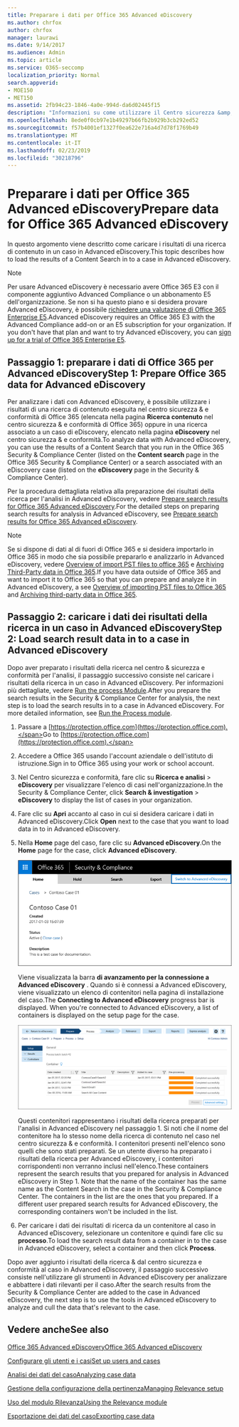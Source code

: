```yaml
---
title: Preparare i dati per Office 365 Advanced eDiscovery
ms.author: chrfox
author: chrfox
manager: laurawi
ms.date: 9/14/2017
ms.audience: Admin
ms.topic: article
ms.service: O365-seccomp
localization_priority: Normal
search.appverid:
- MOE150
- MET150
ms.assetid: 2fb94c23-1846-4a0e-994d-da6d02445f15
description: "Informazioni su come utilizzare il Centro sicurezza &amp; e conformità di Office 365 per preparare i dati di Office 365 per l'analisi con Office 365 Advanced eDiscovery. "
ms.openlocfilehash: 8ede0f0cb97e1b49297b66fb2b929b3cb292ed52
ms.sourcegitcommit: f57b4001ef1327f0ea622e716a4d7d78f1769b49
ms.translationtype: MT
ms.contentlocale: it-IT
ms.lasthandoff: 02/23/2019
ms.locfileid: "30218796"
---
```

# <a name="prepare-data-for-office-365-advanced-ediscovery"></a><span data-ttu-id="bda61-103">Preparare i dati per Office 365 Advanced eDiscovery</span><span class="sxs-lookup"><span data-stu-id="bda61-103">Prepare data for Office 365 Advanced eDiscovery</span></span>

<span data-ttu-id="bda61-104">In questo argomento viene descritto come caricare i risultati di una ricerca di contenuto in un caso in Advanced eDiscovery.</span><span class="sxs-lookup"><span data-stu-id="bda61-104">This topic describes how to load the results of a Content Search in to a case in Advanced eDiscovery.</span></span> 
  
> [!NOTE]
> <span data-ttu-id="bda61-p101">Per usare Advanced eDiscovery è necessario avere Office 365 E3 con il componente aggiuntivo Advanced Compliance o un abbonamento E5 dell'organizzazione. Se non si ha questo piano e si desidera provare Advanced eDiscovery, è possibile [richiedere una valutazione di Office 365 Enterprise E5](https://go.microsoft.com/fwlink/p/?LinkID=698279).</span><span class="sxs-lookup"><span data-stu-id="bda61-p101">Advanced eDiscovery requires an Office 365 E3 with the Advanced Compliance add-on or an E5 subscription for your organization. If you don't have that plan and want to try Advanced eDiscovery, you can [sign up for a trial of Office 365 Enterprise E5](https://go.microsoft.com/fwlink/p/?LinkID=698279).</span></span> 
  
## <a name="step-1-prepare-office-365-data-for-advanced-ediscovery"></a><span data-ttu-id="bda61-107">Passaggio 1: preparare i dati di Office 365 per Advanced eDiscovery</span><span class="sxs-lookup"><span data-stu-id="bda61-107">Step 1: Prepare Office 365 data for Advanced eDiscovery</span></span>

<span data-ttu-id="bda61-108">Per analizzare i dati con Advanced eDiscovery, è possibile utilizzare i risultati di una ricerca di contenuto eseguita nel centro sicurezza &amp; e conformità di Office 365 (elencata nella pagina **Ricerca contenuto** nel centro sicurezza &amp; e conformità di Office 365) oppure in una ricerca associato a un caso di eDiscovery, elencato nella pagina **eDiscovery** nel centro sicurezza &amp; e conformità.</span><span class="sxs-lookup"><span data-stu-id="bda61-108">To analyze data with Advanced eDiscovery, you can use the results of a Content Search that you run in the Office 365 Security &amp; Compliance Center (listed on the **Content search** page in the Office 365 Security &amp; Compliance Center) or a search associated with an eDiscovery case (listed on the **eDiscovery** page in the Security &amp; Compliance Center).</span></span> 
  
<span data-ttu-id="bda61-109">Per la procedura dettagliata relativa alla preparazione dei risultati della ricerca per l'analisi in Advanced eDiscovery, vedere [Prepare search results for Office 365 Advanced eDiscovery](prepare-search-results-for-advanced-ediscovery.md).</span><span class="sxs-lookup"><span data-stu-id="bda61-109">For the detailed steps on preparing search results for analysis in Advanced eDiscovery, see [Prepare search results for Office 365 Advanced eDiscovery](prepare-search-results-for-advanced-ediscovery.md).</span></span>
  
> [!NOTE]
> <span data-ttu-id="bda61-110">Se si dispone di dati al di fuori di Office 365 e si desidera importarlo in Office 365 in modo che sia possibile prepararlo e analizzarlo in Advanced eDiscovery, vedere [Overview of import PST files to office 365](https://support.office.com/article/ba688e0a-0fcb-4bd7-8e57-2b669564ea84) e [Archiving Third-Party data in Office 365](https://go.microsoft.com/fwlink/p/?linkid=716918).</span><span class="sxs-lookup"><span data-stu-id="bda61-110">If you have data outside of Office 365 and want to import it to Office 365 so that you can prepare and analyze it in Advanced eDiscovery, a see [Overview of importing PST files to Office 365](https://support.office.com/article/ba688e0a-0fcb-4bd7-8e57-2b669564ea84) and [Archiving third-party data in Office 365](https://go.microsoft.com/fwlink/p/?linkid=716918).</span></span> 
  
## <a name="step-2-load-search-result-data-in-to-a-case-in-advanced-ediscovery"></a><span data-ttu-id="bda61-111">Passaggio 2: caricare i dati dei risultati della ricerca in un caso in Advanced eDiscovery</span><span class="sxs-lookup"><span data-stu-id="bda61-111">Step 2: Load search result data in to a case in Advanced eDiscovery</span></span>

<span data-ttu-id="bda61-p102">Dopo aver preparato i risultati della ricerca nel centro &amp; sicurezza e conformità per l'analisi, il passaggio successivo consiste nel caricare i risultati della ricerca in un caso in Advanced eDiscovery. Per informazioni più dettagliate, vedere [Run the process Module](run-the-process-module-in-advanced-ediscovery.md).</span><span class="sxs-lookup"><span data-stu-id="bda61-p102">After you prepare the search results in the Security &amp; Compliance Center for analysis, the next step is to load the search results in to a case in Advanced eDiscovery. For more detailed information, see [Run the Process module](run-the-process-module-in-advanced-ediscovery.md).</span></span>
  
1. <span data-ttu-id="bda61-114">Passare a [https://protection.office.com](https://protection.office.com).</span><span class="sxs-lookup"><span data-stu-id="bda61-114">Go to [https://protection.office.com](https://protection.office.com).</span></span>
    
2. <span data-ttu-id="bda61-115">Accedere a Office 365 usando l'account aziendale o dell'istituto di istruzione.</span><span class="sxs-lookup"><span data-stu-id="bda61-115">Sign in to Office 365 using your work or school account.</span></span>
    
3. <span data-ttu-id="bda61-116">Nel Centro sicurezza e conformità, fare clic su **Ricerca e analisi** \> **eDiscovery** per visualizzare l'elenco di casi nell'organizzazione.</span><span class="sxs-lookup"><span data-stu-id="bda61-116">In the Security &amp; Compliance Center, click **Search &amp; investigation** \> **eDiscovery** to display the list of cases in your organization.</span></span> 
    
4. <span data-ttu-id="bda61-117">Fare clic su **Apri** accanto al caso in cui si desidera caricare i dati in Advanced eDiscovery.</span><span class="sxs-lookup"><span data-stu-id="bda61-117">Click **Open** next to the case that you want to load data in to in Advanced eDiscovery.</span></span> 
    
5. <span data-ttu-id="bda61-118">Nella **Home** page del caso, fare clic su **Advanced eDiscovery**.</span><span class="sxs-lookup"><span data-stu-id="bda61-118">On the **Home** page for the case, click **Advanced eDiscovery**.</span></span> 
    
    ![Fare clic su passa a Advanced eDiscovery per aprire il caso in Advanced eDiscovery](media/8e34ba23-62e3-4e68-a530-b6ece39b54be.png)
  
    <span data-ttu-id="bda61-p103">Viene visualizzata la barra **di avanzamento per la connessione a Advanced eDiscovery** . Quando si è connessi a Advanced eDiscovery, viene visualizzato un elenco di contenitori nella pagina di installazione del caso.</span><span class="sxs-lookup"><span data-stu-id="bda61-p103">The **Connecting to Advanced eDiscovery** progress bar is displayed. When you're connected to Advanced eDiscovery, a list of containers is displayed on the setup page for the case.</span></span> 
    
    ![Il caso viene visualizzato in Advanced eDiscovery](media/8036e152-70dc-4bb7-9379-61c1ed8326b4.png)
  
     <span data-ttu-id="bda61-p104">Questi contenitori rappresentano i risultati della ricerca preparati per l'analisi in Advanced eDiscovery nel passaggio 1. Si noti che il nome del contenitore ha lo stesso nome della ricerca di contenuto nel caso nel centro sicurezza &amp; e conformità. I contenitori presenti nell'elenco sono quelli che sono stati preparati. Se un utente diverso ha preparato i risultati della ricerca per Advanced eDiscovery, i contenitori corrispondenti non verranno inclusi nell'elenco.</span><span class="sxs-lookup"><span data-stu-id="bda61-p104">These containers represent the search results that you prepared for analysis in Advanced eDiscovery in Step 1. Note that the name of the container has the same name as the Content Search in the case in the Security &amp; Compliance Center. The containers in the list are the ones that you prepared. If a different user prepared search results for Advanced eDiscovery, the corresponding containers won't be included in the list.</span></span> 
    
6. <span data-ttu-id="bda61-127">Per caricare i dati dei risultati di ricerca da un contenitore al caso in Advanced eDiscovery, selezionare un contenitore e quindi fare clic su **processo**.</span><span class="sxs-lookup"><span data-stu-id="bda61-127">To load the search result data from a container in to the case in Advanced eDiscovery, select a container and then click **Process**.</span></span>
    
<span data-ttu-id="bda61-128">Dopo aver aggiunto i risultati della ricerca &amp; dal centro sicurezza e conformità al caso in Advanced eDiscovery, il passaggio successivo consiste nell'utilizzare gli strumenti in Advanced eDiscovery per analizzare e abbattere i dati rilevanti per il caso.</span><span class="sxs-lookup"><span data-stu-id="bda61-128">After the search results from the Security &amp; Compliance Center are added to the case in Advanced eDiscovery, the next step is to use the tools in Advanced eDiscovery to analyze and cull the data that's relevant to the case.</span></span> 
  
## <a name="see-also"></a><span data-ttu-id="bda61-129">Vedere anche</span><span class="sxs-lookup"><span data-stu-id="bda61-129">See also</span></span>

[<span data-ttu-id="bda61-130">Office 365 Advanced eDiscovery</span><span class="sxs-lookup"><span data-stu-id="bda61-130">Office 365 Advanced eDiscovery</span></span>](office-365-advanced-ediscovery.md)
  
[<span data-ttu-id="bda61-131">Configurare gli utenti e i casi</span><span class="sxs-lookup"><span data-stu-id="bda61-131">Set up users and cases</span></span>](set-up-users-and-cases-in-advanced-ediscovery.md)
  
[<span data-ttu-id="bda61-132">Analisi dei dati del caso</span><span class="sxs-lookup"><span data-stu-id="bda61-132">Analyzing case data</span></span>](analyze-case-data-with-advanced-ediscovery.md)
  
[<span data-ttu-id="bda61-133">Gestione della configurazione della pertinenza</span><span class="sxs-lookup"><span data-stu-id="bda61-133">Managing Relevance setup</span></span>](manage-relevance-setup-in-advanced-ediscovery.md)
  
[<span data-ttu-id="bda61-134">Uso del modulo Rilevanza</span><span class="sxs-lookup"><span data-stu-id="bda61-134">Using the Relevance module</span></span>](use-relevance-in-advanced-ediscovery.md)
  
[<span data-ttu-id="bda61-135">Esportazione dei dati del caso</span><span class="sxs-lookup"><span data-stu-id="bda61-135">Exporting case data</span></span>](export-case-data-in-advanced-ediscovery.md)

